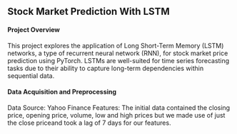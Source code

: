 ## Stock Market Prediction With LSTM
#### Project Overview

This project explores the application of Long Short-Term Memory (LSTM) networks, a type of recurrent neural network (RNN), for stock market price prediction using PyTorch. LSTMs are well-suited for time series forecasting tasks due to their ability to capture long-term dependencies within sequential data.

#### Data Acquisition and Preprocessing

Data Source:  Yahoo Finance
Features: The initial data contained the closing price, opening price, volume, low and high prices but we made use of just the close priceand took a lag of 7 days for our features.

